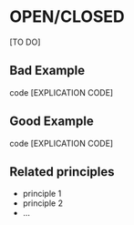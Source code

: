 # OPEN/CLOSED

[TO DO]

## Bad Example
code
[EXPLICATION CODE]

## Good Example
code
[EXPLICATION CODE]

## Related principles
- principle 1
- principle 2
- ...